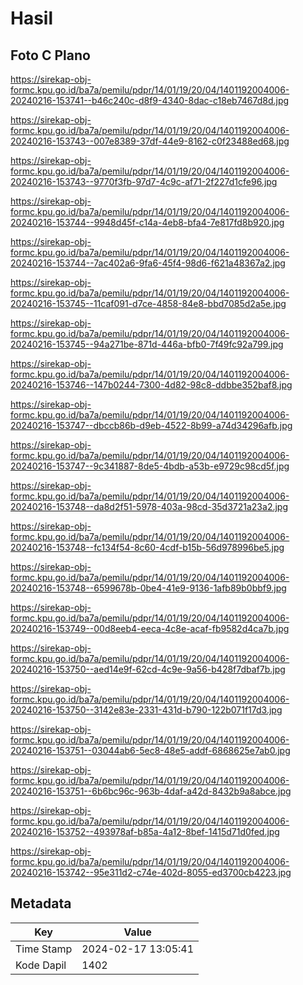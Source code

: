 # Hasil

## Foto C Plano

https://sirekap-obj-formc.kpu.go.id/ba7a/pemilu/pdpr/14/01/19/20/04/1401192004006-20240216-153741--b46c240c-d8f9-4340-8dac-c18eb7467d8d.jpg

https://sirekap-obj-formc.kpu.go.id/ba7a/pemilu/pdpr/14/01/19/20/04/1401192004006-20240216-153743--007e8389-37df-44e9-8162-c0f23488ed68.jpg

https://sirekap-obj-formc.kpu.go.id/ba7a/pemilu/pdpr/14/01/19/20/04/1401192004006-20240216-153743--9770f3fb-97d7-4c9c-af71-2f227d1cfe96.jpg

https://sirekap-obj-formc.kpu.go.id/ba7a/pemilu/pdpr/14/01/19/20/04/1401192004006-20240216-153744--9948d45f-c14a-4eb8-bfa4-7e817fd8b920.jpg

https://sirekap-obj-formc.kpu.go.id/ba7a/pemilu/pdpr/14/01/19/20/04/1401192004006-20240216-153744--7ac402a6-9fa6-45f4-98d6-f621a48367a2.jpg

https://sirekap-obj-formc.kpu.go.id/ba7a/pemilu/pdpr/14/01/19/20/04/1401192004006-20240216-153745--11caf091-d7ce-4858-84e8-bbd7085d2a5e.jpg

https://sirekap-obj-formc.kpu.go.id/ba7a/pemilu/pdpr/14/01/19/20/04/1401192004006-20240216-153745--94a271be-871d-446a-bfb0-7f49fc92a799.jpg

https://sirekap-obj-formc.kpu.go.id/ba7a/pemilu/pdpr/14/01/19/20/04/1401192004006-20240216-153746--147b0244-7300-4d82-98c8-ddbbe352baf8.jpg

https://sirekap-obj-formc.kpu.go.id/ba7a/pemilu/pdpr/14/01/19/20/04/1401192004006-20240216-153747--dbccb86b-d9eb-4522-8b99-a74d34296afb.jpg

https://sirekap-obj-formc.kpu.go.id/ba7a/pemilu/pdpr/14/01/19/20/04/1401192004006-20240216-153747--9c341887-8de5-4bdb-a53b-e9729c98cd5f.jpg

https://sirekap-obj-formc.kpu.go.id/ba7a/pemilu/pdpr/14/01/19/20/04/1401192004006-20240216-153748--da8d2f51-5978-403a-98cd-35d3721a23a2.jpg

https://sirekap-obj-formc.kpu.go.id/ba7a/pemilu/pdpr/14/01/19/20/04/1401192004006-20240216-153748--fc134f54-8c60-4cdf-b15b-56d978996be5.jpg

https://sirekap-obj-formc.kpu.go.id/ba7a/pemilu/pdpr/14/01/19/20/04/1401192004006-20240216-153748--6599678b-0be4-41e9-9136-1afb89b0bbf9.jpg

https://sirekap-obj-formc.kpu.go.id/ba7a/pemilu/pdpr/14/01/19/20/04/1401192004006-20240216-153749--00d8eeb4-eeca-4c8e-acaf-fb9582d4ca7b.jpg

https://sirekap-obj-formc.kpu.go.id/ba7a/pemilu/pdpr/14/01/19/20/04/1401192004006-20240216-153750--aed14e9f-62cd-4c9e-9a56-b428f7dbaf7b.jpg

https://sirekap-obj-formc.kpu.go.id/ba7a/pemilu/pdpr/14/01/19/20/04/1401192004006-20240216-153750--3142e83e-2331-431d-b790-122b071f17d3.jpg

https://sirekap-obj-formc.kpu.go.id/ba7a/pemilu/pdpr/14/01/19/20/04/1401192004006-20240216-153751--03044ab6-5ec8-48e5-addf-6868625e7ab0.jpg

https://sirekap-obj-formc.kpu.go.id/ba7a/pemilu/pdpr/14/01/19/20/04/1401192004006-20240216-153751--6b6bc96c-963b-4daf-a42d-8432b9a8abce.jpg

https://sirekap-obj-formc.kpu.go.id/ba7a/pemilu/pdpr/14/01/19/20/04/1401192004006-20240216-153752--493978af-b85a-4a12-8bef-1415d71d0fed.jpg

https://sirekap-obj-formc.kpu.go.id/ba7a/pemilu/pdpr/14/01/19/20/04/1401192004006-20240216-153742--95e311d2-c74e-402d-8055-ed3700cb4223.jpg


## Metadata

| Key        | Value               |
| ---------- | ------------------- |
| Time Stamp | 2024-02-17 13:05:41 |
| Kode Dapil | 1402                |



